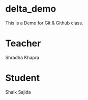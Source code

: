 # delta_demo
This is a Demo for Git &amp; Github class.

# Teacher
Shradha Khapra


# Student
Shaik Sajida